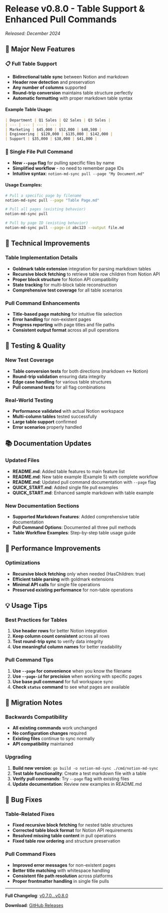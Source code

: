 # Release v0.8.0 - Table Support & Enhanced Pull Commands

*Released: December 2024*

## 🎉 Major New Features

### 📋 Full Table Support
- **Bidirectional table sync** between Notion and markdown
- **Header row detection** and preservation
- **Any number of columns** supported
- **Round-trip conversion** maintains table structure perfectly
- **Automatic formatting** with proper markdown table syntax

#### Example Table Usage:
```markdown
| Department | Q1 Sales | Q2 Sales | Q3 Sales |
| --- | --- | --- | --- |
| Marketing | $45,000 | $52,000 | $48,500 |
| Engineering | $120,000 | $135,000 | $142,000 |
| Support | $35,000 | $38,000 | $41,000 |
```

### 🎯 Single File Pull Command
- **New `--page` flag** for pulling specific files by name
- **Simplified workflow** - no need to remember page IDs
- **Intuitive syntax**: `notion-md-sync pull --page "My Document.md"`

#### Usage Examples:
```bash
# Pull a specific page by filename
notion-md-sync pull --page "Table Page.md"

# Pull all pages (existing behavior)
notion-md-sync pull

# Pull by page ID (existing behavior)  
notion-md-sync pull --page-id abc123 --output file.md
```

## 🔧 Technical Improvements

### Table Implementation Details
- **Goldmark table extension** integration for parsing markdown tables
- **Recursive block fetching** to retrieve table row children from Notion API
- **Proper block structure** for Notion API compatibility
- **State tracking** for multi-block table reconstruction
- **Comprehensive test coverage** for all table scenarios

### Pull Command Enhancements
- **Title-based page matching** for intuitive file selection
- **Error handling** for non-existent pages
- **Progress reporting** with page titles and file paths
- **Consistent output format** across all pull operations

## 🧪 Testing & Quality

### New Test Coverage
- **Table conversion tests** for both directions (markdown ↔ Notion)
- **Round-trip validation** ensuring data integrity
- **Edge case handling** for various table structures
- **Pull command tests** for all flag combinations

### Real-World Testing
- **Performance validated** with actual Notion workspace
- **Multi-column tables** tested successfully
- **Large table support** confirmed
- **Error scenarios** properly handled

## 📚 Documentation Updates

### Updated Files
- **README.md**: Added table features to main feature list
- **README.md**: New table example (Example 5) with complete workflow
- **README.md**: Updated pull command documentation with `--page` flag
- **QUICK_START.md**: Added single file pull examples
- **QUICK_START.md**: Enhanced sample markdown with table example

### New Documentation Sections
- **Supported Markdown Features**: Added comprehensive table documentation
- **Pull Command Options**: Documented all three pull methods
- **Table Workflow Examples**: Step-by-step table usage guide

## 🚀 Performance Improvements

### Optimizations
- **Recursive block fetching** only when needed (HasChildren: true)
- **Efficient table parsing** with goldmark extensions
- **Minimal API calls** for single file operations
- **Preserved existing performance** for non-table operations

## 💡 Usage Tips

### Best Practices for Tables
1. **Use header rows** for better Notion integration
2. **Keep column count consistent** across all rows
3. **Test round-trip sync** to verify data integrity
4. **Use meaningful column names** for better readability

### Pull Command Tips
1. **Use `--page` for convenience** when you know the filename
2. **Use `--page-id` for precision** when working with specific pages
3. **Use base pull command** for full workspace sync
4. **Check `status` command** to see what pages are available

## 🔄 Migration Notes

### Backwards Compatibility
- **All existing commands** work unchanged
- **No configuration changes** required
- **Existing files** continue to sync normally
- **API compatibility** maintained

### Upgrading
1. **Build new version**: `go build -o notion-md-sync ./cmd/notion-md-sync`
2. **Test table functionality**: Create a test markdown file with a table
3. **Verify pull commands**: Try `--page` flag with existing files
4. **Update documentation**: Review new examples in README.md

## 🐛 Bug Fixes

### Table-Related Fixes
- **Fixed recursive block fetching** for nested table structures
- **Corrected table block format** for Notion API requirements
- **Resolved missing table content** in pull operations
- **Fixed table row ordering** and structure preservation

### Pull Command Fixes
- **Improved error messages** for non-existent pages
- **Better title matching** with whitespace handling
- **Consistent file path resolution** across platforms
- **Proper frontmatter handling** in single file pulls

---

**Full Changelog**: [v0.7.0...v0.8.0](https://github.com/byvfx/go-notion-md-sync/compare/v0.7.0...v0.8.0)

**Download**: [GitHub Releases](https://github.com/byvfx/go-notion-md-sync/releases/tag/v0.8.0)